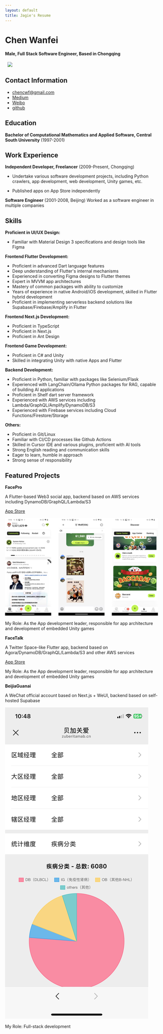 ```yaml
---
layout: default
title: Jagie's Resume
---
```


Chen Wanfei
======

#### Male, Full Stack Software Engineer, Based in Chongqing

&nbsp;
![](https://files.kimi.wxbiztool.com/WfT0uP0fPzntuW92uv5b1qQkXAS1FADp/me2.jpg)
&nbsp;


Contact Information
---------
- [chencwf@gmail.com](mailto:chencwf@gmail.com)
- [Medium](https://medium.com/@chencwf)
- [Weibo](https://weibo.com/jagie)
- [github](https://github.com/Heilum)



Education
---------

**Bachelor of Computational Mathematics and Applied Software, Central South University** (1997-2001)



Work Experience
---------
**Independent Developer, Freelancer** (2009-Present, Chongqing)

- Undertake various software development projects, including Python crawlers, app development, web development, Unity games, etc.

- Published apps on App Store independently


**Software Engineer** (2001-2008, Beijing)
Worked as a software engineer in multiple companies


Skills
------
**Proficient in UI/UX Design:**
- Familiar with Material Design 3 specifications and design tools like Figma

**Frontend Flutter Development:**
- Proficient in advanced Dart language features
- Deep understanding of Flutter's internal mechanisms
- Experienced in converting Figma designs to Flutter themes
- Expert in MVVM app architectures
- Mastery of common packages with ability to customize
- Years of experience in native Android/iOS development, skilled in Flutter hybrid development
- Proficient in implementing serverless backend solutions like Supabase/Firebase/Amplify in Flutter

**Frontend Next.js Development:**
- Proficient in TypeScript
- Proficient in Next.js
- Proficient in Ant Design

**Frontend Game Development:**
- Proficient in C# and Unity
- Skilled in integrating Unity with native Apps and Flutter


**Backend Development:**
- Proficient in Python, familiar with packages like Selenium/Flask
- Experienced with LangChain/Ollama Python packages for RAG, capable of building AI applications
- Proficient in Shelf dart server framework
- Experienced with AWS services including Lambda/GraphQL/Amplify/DynamoDB/S3
- Experienced with Firebase services including Cloud Functions/Firestore/Storage


**Others:**
- Proficient in Git/Linux
- Familiar with CI/CD processes like Github Actions
- Skilled in Cursor IDE and various plugins, proficient with AI tools
- Strong English reading and communication skills
- Eager to learn, humble in approach
- Strong sense of responsibility


Featured Projects
--------
**FacePro**

A Flutter-based Web3 social app, backend based on AWS services including DynamoDB/GraphQL/Lambda/S3

[App Store](https://apps.apple.com/us/app/facepro/id1659173018)

![Alt text](facepro.jpg)

My Role: As the App development leader, responsible for app architecture and development of embedded Unity games


**FaceTalk**

A Twitter Space-like Flutter app, backend based on Agora/DynamoDB/GraphQL/Lambda/S3 and other AWS services

[App Store](https://apps.apple.com/us/app/facetalk-web3/id6463494315)

My Role: As the App development leader, responsible for app architecture and development of embedded Unity games


**BeijiaGuanai**

A WeChat official account based on Next.js + WeUI, backend based on self-hosted Supabase

![Alt text](bjga.jpg)

My Role: Full-stack development
